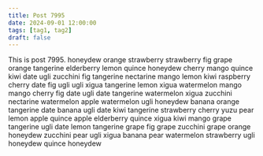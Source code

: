 ```yaml
---
title: Post 7995
date: 2024-09-01 12:00:00
tags: [tag1, tag2]
draft: false
---
```

This is post 7995.
honeydew
orange
strawberry
strawberry
fig
grape
orange
tangerine
elderberry
lemon
quince
honeydew
cherry
mango
quince
kiwi
date
ugli
zucchini
fig
tangerine
nectarine
mango
lemon
kiwi
raspberry
cherry
date
fig
ugli
ugli
xigua
tangerine
lemon
xigua
watermelon
mango
mango
cherry
fig
date
ugli
date
tangerine
watermelon
xigua
zucchini
nectarine
watermelon
apple
watermelon
ugli
honeydew
banana
orange
tangerine
date
banana
ugli
date
kiwi
tangerine
strawberry
cherry
yuzu
pear
lemon
apple
quince
apple
elderberry
quince
xigua
kiwi
mango
grape
tangerine
ugli
date
lemon
tangerine
grape
fig
grape
zucchini
grape
orange
honeydew
zucchini
pear
ugli
xigua
banana
pear
watermelon
strawberry
ugli
honeydew
quince
honeydew
